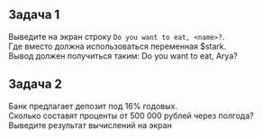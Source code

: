 ## Задача 1
Выведите на экран строку `Do you want to eat, <name>?`.  
Где вместо <name> должна использоваться переменная $stark.  
Вывод должен получиться таким:
Do you want to eat, Arya?

## Задача 2
Банк предлагает депозит под 16% годовых.  
Сколько составят проценты от 500 000 рублей через полгода?  
Выведите результат вычислений на экран
